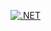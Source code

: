 [![.NET](https://github.com/hedgarbezerra/NETCore.Basic/actions/workflows/dotnet.yml/badge.svg?branch=master)](https://github.com/hedgarbezerra/NETCore.Basic/actions/workflows/dotnet.yml)
